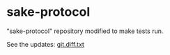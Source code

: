 # sake-protocol

"sake-protocol" repository modified to make tests run.

See the updates: [git.diff.txt](git.diff.txt)

